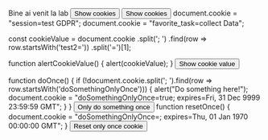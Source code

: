 <script> 
  document.cookie = "session=test GDPR"; 
  document.cookie = "favorite_task=collect Data"; 
  function alertCookie() { alert(document.cookie); 
  } 
</script>
<body> Bine ai venit la lab <button onclick="alertCookie()">Show cookies</button> 
</body>
<button onclick="alertCookie()">Show cookies</button>
document.cookie = "session=test GDPR";
document.cookie = "favorite_task=collect Data";

const cookieValue = document.cookie
  .split('; ')
  .find(row => row.startsWith('test2='))
  .split('=')[1];

function alertCookieValue() {
  alert(cookieValue);
}
<button onclick="alertCookieValue()">Show cookie value</button>

function doOnce() {
  if (!document.cookie.split('; ').find(row => row.startsWith('doSomethingOnlyOnce'))) {
    alert("Do something here!");
    document.cookie = "doSomethingOnlyOnce=true; expires=Fri, 31 Dec 9999 23:59:59 GMT";
  }
}
<button onclick="doOnce()">Only do something once</button>
function resetOnce() {
  document.cookie = "doSomethingOnlyOnce=; expires=Thu, 01 Jan 1970 00:00:00 GMT";
}
<button onclick="resetOnce()">Reset only once cookie</button>
